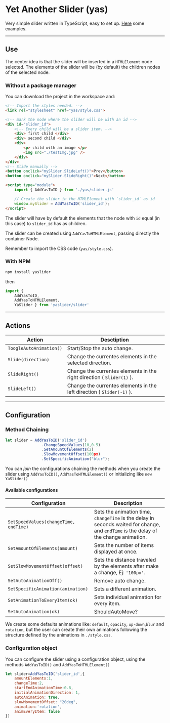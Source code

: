 # Yet Another Slider (yas)

Very simple slider written in TypeScript, easy to set up. [Here](https://maux96.github.io/yas/) some examples.

---
## Use 
The center idea is that the slider will be inserted in a `HTMLElement` node selected. The elements of the slider will be (by default) the children nodes of the selected node.


### Without a package manager
You can download the project in the workspace and:
```html
<!-- Import the styles needed. -->
<link rel="stylesheet" href="yas/style.css">

<!-- mark the node where the slider will be with an id -->
<div id="slider_id">
    <!-- Every child will be a slider item. -->
    <div> first child </div>
    <div> second child </div>
    <div> 
        <p> child with an image </p>
        <img src="./testImg.jpg" /> 
    </div>
</div>
<!-- Slide manually -->
<button onclick="mySlider.SlideLeft()">Prev</button>
<button onclick="mySlider.SlideRight()">Next</button>

<script type="module">
    import { AddYasToID } from './yas/slider.js'

    // Create the slider in the HTMLElement with `slider_id` as id
    window.mySlider = AddYasToID('slider_id');
</script>
``` 
The slider will have by default the elements that the node with `id` equal (in this case) to `slider_id` has as children.

The slider can be created using `AddYasToHTMLElement`, passing directly the container Node.

Remember to import the CSS code (`yas/style.css`).

### With NPM
```bash
npm install yaslider
```
then
```js
import { 
    AddYasToID,
    AddYasToHTMLElement,
    YaSlider } from 'yaslider/slider'

```


---
## Actions
Action | Desctiption
---|---
`ToogleAutoAnimation()`| Start/Stop the auto change.
`Slide(direction)`|Change the currentes elements in the selected direction.
`SlideRight()`|Change the currentes elements in the right direction ( `Slider(1)` ).
`SlideLeft()`|Change the currentes elements in the left  direction ( `Slider(-1)` ).


---
## Configuration

### Method Chaining
```js
let slider = AddYasToID('slider_id')
                .ChangeSpeedValues(10,0.5)
                .SetAmountOfElements(2)
                .SlowMovementOffset(100px)
                .SetSpecificAnimation("blur");

```
You can _join_ the configurations chaining the methods when you create the slider using `AddYasToID()`, `AddYasToHTMLElement()` or initializing like `new YaSlider()` 
  #### Available configurations


  Configuration | Description  
  --- | --- | 
  `SetSpeedValues(changeTime, endTime)`  | Sets the animation time, `changeTime` is the delay in seconds waited for change, and `endTime` is  the delay of the change animation.
  `SetAmountOfElements(amount)` |   Sets the number of items displayed at once.
  `SetSlowMovementOffset(offset)` | Sets the distance traveled by the elements after make a change, Ej: `'100px'`. 
  `SetAutoAnimationOff()` | Remove auto change. 
  `SetSpecificAnimation(animation)` | Sets a different animation.
  `SetAnimationToEveryItem(ok)` | Sets individual animation for every item. 
  `SetAutoAnimation(ok)` | ShouldAutoMove?

  We create some defaults animations like:
  `default`, `opacity`, `up-down`,`blur` and `rotation`, but the user can create their own animations following the structure defined by the animations in `./style.css`.

### Configuration object 
You can configure the slider using a configuration object, using the methods `AddYasToID()` and `AddYasToHTMLElement()` 
```js
let slider=AddYasToID('slider_id',{
    amountElements:1,
    changeTime:2,
    startEndAnimationTime:0.8,
    initialAnimationDirection: 1,
    autoAnimation: true,
    slowMovementOffset: "20deg",
    animation:'rotation',
    animEveryItem: false 
})
```



